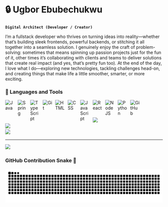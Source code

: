 # 🔒 Ugbor Ebubechukwu

**`Digital Architect (Developer / Creator)`**

I’m a fullstack developer who thrives on turning ideas into reality—whether that’s building sleek frontends, powerful backends, or stitching it all together into a seamless solution. I genuinely enjoy the craft of problem-solving: sometimes that means spinning up passion projects just for the fun of it, other times it’s collaborating with clients and teams to deliver solutions that create real impact (and yes, that’s pretty fun too). At the end of the day, I love what I do—exploring new technologies, tackling challenges head-on, and creating things that make life a little smoother, smarter, or more exciting.

### 🧰 Languages and Tools

<img align="left" alt="Java" width="30px" style="padding-right:10px;" src="https://cdn.jsdelivr.net/gh/devicons/devicon/icons/java/java-original.svg"/>
<img align="left" alt="Spring" width="30px" style="padding-right:10px;" src="https://cdn.jsdelivr.net/gh/devicons/devicon/icons/spring/spring-original.svg" />
<img align="left" alt="TypeScript" width="30px" style="padding-right:10px;" src="https://cdn.jsdelivr.net/gh/devicons/devicon/icons/typescript/typescript-plain.svg" />
<img align="left" alt="Git" width="30px" style="padding-right:10px;" src="https://cdn.jsdelivr.net/gh/devicons/devicon/icons/git/git-original.svg" />
<img align="left" alt="HTML" width="30px" style="padding-right:10px;" src="https://cdn.jsdelivr.net/gh/devicons/devicon/icons/html5/html5-plain.svg" />
<img align="left" alt="CSS" width="30px" style="padding-right:10px;" src="https://cdn.jsdelivr.net/gh/devicons/devicon/icons/css3/css3-plain.svg" />
<img align="left" alt="JavaScript" width="30px" style="padding-right:10px;" src="https://cdn.jsdelivr.net/gh/devicons/devicon/icons/javascript/javascript-plain.svg" />
<img align="left" alt="React" width="30px" style="padding-right:10px;" src="https://cdn.jsdelivr.net/gh/devicons/devicon/icons/react/react-original.svg" />
<img align="left" alt="NodeJS" width="30px" style="padding-right:10px;" src="https://cdn.jsdelivr.net/gh/devicons/devicon/icons/nodejs/nodejs-original.svg" />
<img align="left" alt="Python" width="30px" style="padding-right:10px;" src="https://cdn.jsdelivr.net/gh/devicons/devicon/icons/python/python-plain.svg" />
<img align="left" alt="GitHub" width="30px" style="padding-right:10px;" src="https://cdn.jsdelivr.net/gh/devicons/devicon/icons/github/github-original.svg" />
<br />

#

![](https://github-readme-stats.vercel.app/api?username=3bube&theme=dark&hide_border=false&include_all_commits=false&count_private=false)<br/>
![](https://nirzak-streak-stats.vercel.app/?user=3bube&theme=dark&hide_border=false)<br/>
![](https://github-readme-stats.vercel.app/api/top-langs/?username=3bube&theme=dark&hide_border=false&include_all_commits=false&count_private=false&layout=compact)

---
[![](https://visitcount.itsvg.in/api?id=3bube&icon=0&color=0)](https://visitcount.itsvg.in)

### GitHub Contribution Snake 🐍

![snake](https://raw.githubusercontent.com/3bube/3bube/output/github-contribution-grid-snake.svg)

